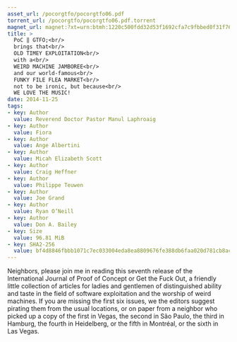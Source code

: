 ```yaml
---
asset_url: /pocorgtfo/pocorgtfo06.pdf
torrent_url: /pocorgtfo/pocorgtfo06.pdf.torrent
magnet_url: magnet:?xt=urn:btmh:1220c500fdd32d53f1692cfa7c9fbbed0f31f76e114ccdb7a02cf90201c6ad354944&tr=udp%3A//tracker.stribik.technology%3A6969&ws=https%3A//blog.stribik.technology/assets/pocorgtfo/pocorgtfo06.pdf&dn=pocorgtfo06.pdf
title: >
  PoC ‖ GTFO;<br/>
  brings that<br/>
  OLD TIMEY EXPLOITATION<br/>
  with a<br/>
  WEIRD MACHINE JAMBOREE<br/>
  and our world-famous<br/>
  FUNKY FILE FLEA MARKET<br/>
  not to be ironic, but because<br/>
  WE LOVE THE MUSIC!
date: 2014-11-25
tags:
- key: Author
  value: Reverend Doctor Pastor Manul Laphroaig
- key: Author
  value: Fiora
- key: Author
  value: Ange Albertini
- key: Author
  value: Micah Elizabeth Scott
- key: Author
  value: Craig Heffner
- key: Author
  value: Philippe Teuwen
- key: Author
  value: Joe Grand
- key: Author
  value: Ryan O’Neill
- key: Author
  value: Don A. Bailey
- key: Size
  value: 96.81 MiB
- key: SHA2-256
  value: bf4d8846fbbb1071c7ec033004eda8ea8809676fe388db6faa020d781cb8ac26
---
```


Neighbors, please join me in reading this seventh release of the International
Journal of Proof of Concept or Get the Fuck Out, a friendly little collection of
articles for ladies and gentlemen of distinguished ability and taste in the
field of software exploitation and the worship of weird machines. If you are
missing the first six issues, we the editors suggest pirating them from the
usual locations, or on paper from a neighbor who picked up a copy of the first
in Vegas, the second in São Paulo, the third in Hamburg, the fourth in
Heidelberg, or the fifth in Montréal, or the sixth in Las Vegas.

